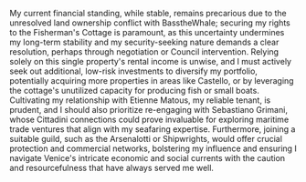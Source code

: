 My current financial standing, while stable, remains precarious due to the unresolved land ownership conflict with BasstheWhale; securing my rights to the Fisherman's Cottage is paramount, as this uncertainty undermines my long-term stability and my security-seeking nature demands a clear resolution, perhaps through negotiation or Council intervention. Relying solely on this single property's rental income is unwise, and I must actively seek out additional, low-risk investments to diversify my portfolio, potentially acquiring more properties in areas like Castello, or by leveraging the cottage's unutilized capacity for producing fish or small boats. Cultivating my relationship with Etienne Matous, my reliable tenant, is prudent, and I should also prioritize re-engaging with Sebastiano Grimani, whose Cittadini connections could prove invaluable for exploring maritime trade ventures that align with my seafaring expertise. Furthermore, joining a suitable guild, such as the Arsenalotti or Shipwrights, would offer crucial protection and commercial networks, bolstering my influence and ensuring I navigate Venice's intricate economic and social currents with the caution and resourcefulness that have always served me well.
